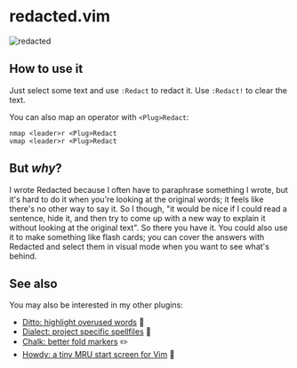 # redacted.vim

![redacted](https://user-images.githubusercontent.com/15813674/33798938-fb1bd3e6-dd08-11e7-97bf-97c67ffe814d.png)

## How to use it

Just select some text and use `:Redact` to redact it. Use `:Redact!` to clear
the text.

You can also map an operator with `<Plug>Redact`:

    nmap <leader>r <Plug>Redact
    vmap <leader>r <Plug>Redact

## But *why*?

I wrote Redacted because I often have to paraphrase something I wrote, but
it's hard to do it when you're looking at the original words; it feels like
there's no other way to say it. So I though, "it would be nice if I could read
a sentence, hide it, and then try to come up with a new way to explain it
without looking at the original text". So there you have it. You could also
use it to make something like flash cards; you can cover the answers with
Redacted and select them in visual mode when you want to see what's behind.

## See also

You may also be interested in my other plugins:

- [Ditto: highlight overused words](https://github.com/dbmrq/vim-ditto) :speak_no_evil:
- [Dialect: project specific spellfiles](https://github.com/dbmrq/vim-dialect) :speech_balloon:
- [Chalk: better fold markers](https://github.com/dbmrq/vim-chalk) :pencil2:
- [Howdy: a tiny MRU start screen for Vim](https://github.com/dbmrq/vim-howdy) :wave:

